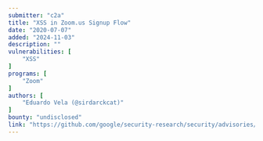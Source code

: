 ```yaml
---
submitter: "c2a"
title: "XSS in Zoom.us Signup Flow"
date: "2020-07-07"
added: "2024-11-03"
description: ""
vulnerabilities: [
    "XSS"
]
programs: [
    "Zoom"
]
authors: [
    "Eduardo Vela (@sirdarckcat)"
]
bounty: "undisclosed"
link: "https://github.com/google/security-research/security/advisories/GHSA-fpgp-vrmv-v8f2"
---
```




